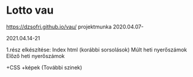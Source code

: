 # Lotto vau
https://dzsofri.github.io/vau/
projektmunka 2020.04.07-

2021.04.14-21

1.rész elkészítése:
  Index html (korábbi sorsolások)
    Múlt heti nyerőszámok
    Előző heti nyerőszámok
    
  +CSS
  +képek (További szinek)
  
